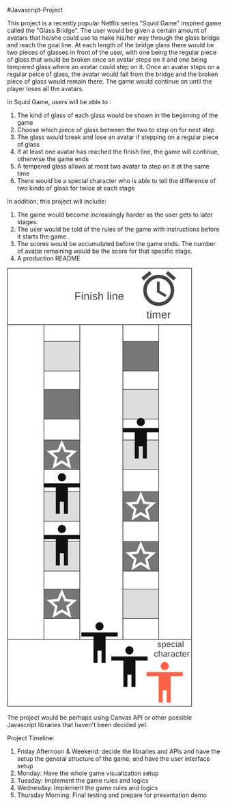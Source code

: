 #Javascript-Project

  This project is a recently popular Netflix series "Squid Game" inspired game called the "Glass Bridge". The user would be given a certain amount of avatars that he/she could use to make his/her way through the glass bridge and reach the goal line. At each length of the bridge glass there would be two pieces of glasses in front of the user, with one being the regular piece of glass that would be broken once an avatar steps on it and one being tempered glass where an avatar could step on it. Once an avatar steps on a regular peice of glass, the avatar would fall from the bridge and the broken piece of glass would remain there. The game would continue on until the player loses all the avatars.


In Squid Game, users will be able to :

  1. The kind of glass of each glass would be shown in the beginning of the game
  2. Choose which piece of glass between the two to step on for next step
  3. The glass would break and lose an avatar if stepping on a regular piece of glass
  4. If at least one avatar has reached the finish line, the game will continue, otherwise the game ends
  5. A tempered glass allows at most two avatar to step on it at the same time
  6. There would be a special character who is able to tell the difference of two kinds of glass for twice at each stage



In addition, this project will include:

  1. The game would become increasingly harder as the user gets to later stages.
  2. The user would be told of the rules of the game with instructions before it starts the game.
  3. The scores would be accumulated before the game ends. The number of avatar remaining would be the score for that specific stage.
  4. A production README
  
![alt text](https://github.com/ms0372631/Javascript-Project/blob/eade80975bc850aab8e2c56bb921beee74dacfbc/wireframe.png?raw=true)


The project would be perhaps using Canvas API or other possible Javascript libraries that haven't been decided yet.


Project Timeline:

  1. Friday Afternoon & Weekend: decide the libraries and APIs and have the setup the general structure of the game, and have the user interface setup
  2. Monday: Have the whole game visualization setup
  3. Tuesday: Implement the game rules and logics 
  4. Wednesday: Implement the game rules and logics 
  5. Thursday Morning: Final testing and prepare for presentation demo
